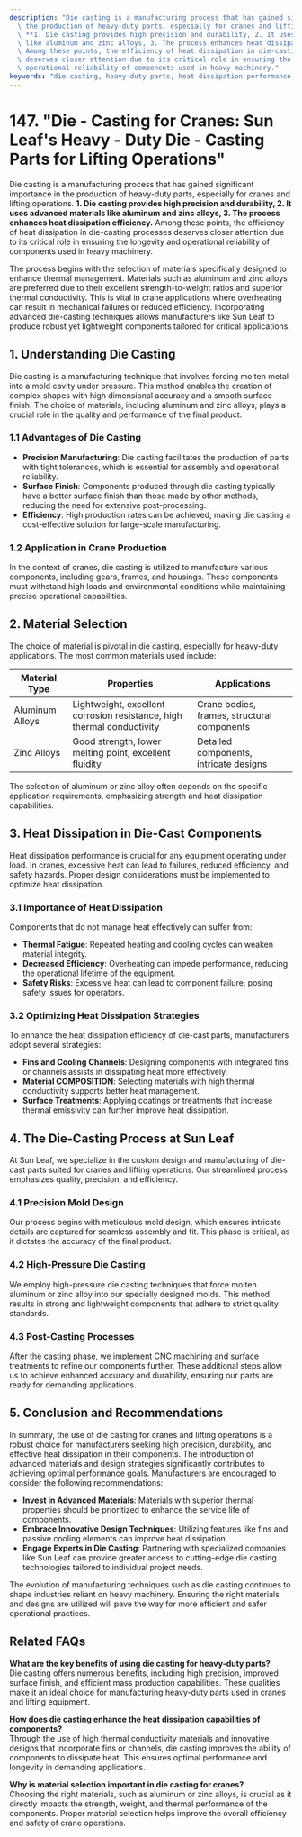 ```yaml
---
description: "Die casting is a manufacturing process that has gained significant importance in\
  \ the production of heavy-duty parts, especially for cranes and lifting operations.\
  \ **1. Die casting provides high precision and durability, 2. It uses advanced materials\
  \ like aluminum and zinc alloys, 3. The process enhances heat dissipation efficiency.**\
  \ Among these points, the efficiency of heat dissipation in die-casting processes\
  \ deserves closer attention due to its critical role in ensuring the longevity and\
  \ operational reliability of components used in heavy machinery."
keywords: "die casting, heavy-duty parts, heat dissipation performance, die-cast aluminum"
---
```

# 147. "Die - Casting for Cranes: Sun Leaf's Heavy - Duty Die - Casting Parts for Lifting Operations"

Die casting is a manufacturing process that has gained significant importance in the production of heavy-duty parts, especially for cranes and lifting operations. **1. Die casting provides high precision and durability, 2. It uses advanced materials like aluminum and zinc alloys, 3. The process enhances heat dissipation efficiency.** Among these points, the efficiency of heat dissipation in die-casting processes deserves closer attention due to its critical role in ensuring the longevity and operational reliability of components used in heavy machinery.

The process begins with the selection of materials specifically designed to enhance thermal management. Materials such as aluminum and zinc alloys are preferred due to their excellent strength-to-weight ratios and superior thermal conductivity. This is vital in crane applications where overheating can result in mechanical failures or reduced efficiency. Incorporating advanced die-casting techniques allows manufacturers like Sun Leaf to produce robust yet lightweight components tailored for critical applications.

## **1. Understanding Die Casting**

Die casting is a manufacturing technique that involves forcing molten metal into a mold cavity under pressure. This method enables the creation of complex shapes with high dimensional accuracy and a smooth surface finish. The choice of materials, including aluminum and zinc alloys, plays a crucial role in the quality and performance of the final product.

### **1.1 Advantages of Die Casting**

- **Precision Manufacturing**: Die casting facilitates the production of parts with tight tolerances, which is essential for assembly and operational reliability.
- **Surface Finish**: Components produced through die casting typically have a better surface finish than those made by other methods, reducing the need for extensive post-processing.
- **Efficiency**: High production rates can be achieved, making die casting a cost-effective solution for large-scale manufacturing.

### **1.2 Application in Crane Production**

In the context of cranes, die casting is utilized to manufacture various components, including gears, frames, and housings. These components must withstand high loads and environmental conditions while maintaining precise operational capabilities.

## **2. Material Selection**

The choice of material is pivotal in die casting, especially for heavy-duty applications. The most common materials used include:

| Material Type | Properties | Applications |
|---------------|------------|--------------|
| Aluminum Alloys | Lightweight, excellent corrosion resistance, high thermal conductivity | Crane bodies, frames, structural components |
| Zinc Alloys | Good strength, lower melting point, excellent fluidity | Detailed components, intricate designs |
  
The selection of aluminum or zinc alloy often depends on the specific application requirements, emphasizing strength and heat dissipation capabilities.

## **3. Heat Dissipation in Die-Cast Components**

Heat dissipation performance is crucial for any equipment operating under load. In cranes, excessive heat can lead to failures, reduced efficiency, and safety hazards. Proper design considerations must be implemented to optimize heat dissipation.

### **3.1 Importance of Heat Dissipation**

Components that do not manage heat effectively can suffer from:

- **Thermal Fatigue**: Repeated heating and cooling cycles can weaken material integrity.
- **Decreased Efficiency**: Overheating can impede performance, reducing the operational lifetime of the equipment.
- **Safety Risks**: Excessive heat can lead to component failure, posing safety issues for operators.

### **3.2 Optimizing Heat Dissipation Strategies**

To enhance the heat dissipation efficiency of die-cast parts, manufacturers adopt several strategies:

- **Fins and Cooling Channels**: Designing components with integrated fins or channels assists in dissipating heat more effectively.
- **Material COMPOSITION**: Selecting materials with high thermal conductivity supports better heat management.
- **Surface Treatments**: Applying coatings or treatments that increase thermal emissivity can further improve heat dissipation.

## **4. The Die-Casting Process at Sun Leaf**

At Sun Leaf, we specialize in the custom design and manufacturing of die-cast parts suited for cranes and lifting operations. Our streamlined process emphasizes quality, precision, and efficiency.

### **4.1 Precision Mold Design**

Our process begins with meticulous mold design, which ensures intricate details are captured for seamless assembly and fit. This phase is critical, as it dictates the accuracy of the final product.

### **4.2 High-Pressure Die Casting**

We employ high-pressure die casting techniques that force molten aluminum or zinc alloy into our specially designed molds. This method results in strong and lightweight components that adhere to strict quality standards.

### **4.3 Post-Casting Processes**

After the casting phase, we implement CNC machining and surface treatments to refine our components further. These additional steps allow us to achieve enhanced accuracy and durability, ensuring our parts are ready for demanding applications.

## **5. Conclusion and Recommendations**

In summary, the use of die casting for cranes and lifting operations is a robust choice for manufacturers seeking high precision, durability, and effective heat dissipation in their components. The introduction of advanced materials and design strategies significantly contributes to achieving optimal performance goals. Manufacturers are encouraged to consider the following recommendations:

- **Invest in Advanced Materials**: Materials with superior thermal properties should be prioritized to enhance the service life of components.
- **Embrace Innovative Design Techniques**: Utilizing features like fins and passive cooling elements can improve heat dissipation.
- **Engage Experts in Die Casting**: Partnering with specialized companies like Sun Leaf can provide greater access to cutting-edge die casting technologies tailored to individual project needs.

The evolution of manufacturing techniques such as die casting continues to shape industries reliant on heavy machinery. Ensuring the right materials and designs are utilized will pave the way for more efficient and safer operational practices. 

## Related FAQs

**What are the key benefits of using die casting for heavy-duty parts?**  
Die casting offers numerous benefits, including high precision, improved surface finish, and efficient mass production capabilities. These qualities make it an ideal choice for manufacturing heavy-duty parts used in cranes and lifting equipment.

**How does die casting enhance the heat dissipation capabilities of components?**  
Through the use of high thermal conductivity materials and innovative designs that incorporate fins or channels, die casting improves the ability of components to dissipate heat. This ensures optimal performance and longevity in demanding applications.

**Why is material selection important in die casting for cranes?**  
Choosing the right materials, such as aluminum or zinc alloys, is crucial as it directly impacts the strength, weight, and thermal performance of the components. Proper material selection helps improve the overall efficiency and safety of crane operations.
